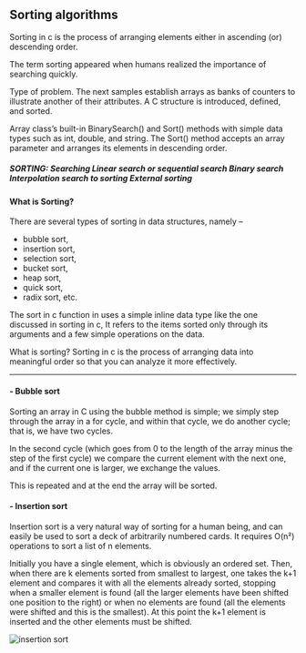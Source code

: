 ## Sorting algorithms


Sorting in c is the process of arranging elements either in ascending (or) descending order. 

The term sorting appeared when humans realized the importance of searching quickly.


Type of problem. The next samples establish arrays as banks of counters to illustrate another of their attributes. 
A C structure is introduced, defined, and sorted.

Array class’s built-in BinarySearch() and Sort() methods with simple data types such as
int, double, and string. 
The Sort() method accepts an array parameter and arranges its elements in descending order.

##### SORTING: Searching Linear search or sequential search Binary search Interpolation search to sorting External sorting


#### What is Sorting?

There are several types of sorting in data structures, namely – 
- bubble sort, 
- insertion sort, 
- selection sort,
- bucket sort, 
- heap sort, 
- quick sort,
- radix sort, etc.


The sort in c function in uses a simple inline data type like the one discussed in sorting in c, It refers to the items sorted only 
through its arguments and a few simple operations on the data.


What is sorting? Sorting in c is the process of arranging data into meaningful order so that you can analyze it more effectively.

--------------------------------------------------------------------------------------------------------

#### - Bubble sort
Sorting an array in C using the bubble method is simple; we simply step through the array in a for cycle, and within that cycle, we do another cycle; that is, we have two cycles.

In the second cycle (which goes from 0 to the length of the array minus the step of the first cycle) we compare the current element with the next one, and if the current one is larger, we exchange the values.

This is repeated and at the end the array will be sorted.


#### - Insertion sort 
Insertion sort is a very natural way of sorting for a human being, and can easily be used to sort a deck of arbitrarily numbered cards. It requires O(n²) operations to sort a list of n elements.

Initially you have a single element, which is obviously an ordered set. Then, when there are k elements sorted from smallest to largest, one takes the k+1 element and compares it with all the elements already sorted, stopping when a smaller element is found (all the larger elements have been shifted one position to the right) or when no elements are found (all the elements were shifted and this is the smallest). At this point the k+1 element is inserted and the other elements must be shifted.


![insertion sort](https://github.com/binbashz/holbertonschool-sorting_algorithms/assets/124454895/758f05d1-4336-4e83-85f0-810c4685ada6)

